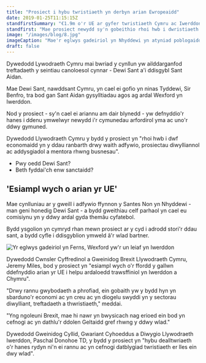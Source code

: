 ```yaml
---
title: "Prosiect i hybu twristiaeth yn derbyn arian Ewropeaidd"
date: 2019-01-25T11:15:15Z
standfirstSummary: "€1.9m o'r UE ar gyfer twristiaeth Cymru ac Iwerddon"
standfirst: "Mae prosiect newydd sy'n gobeithio rhoi hwb i dwristiaeth yng Nghymru ac Iwerddon wedi derbyn grant o €1.9m gan yr Undeb Ewropeaidd."
image: "/images/blog/8.jpg"
imageCaption: "Mae'r eglwys gadeiriol yn Nhyddewi yn atyniad poblogaidd gyda thwristiaid"
draft: false
---
```


Dywedodd Lywodraeth Cymru mai bwriad y cynllun yw ailddarganfod treftadaeth y seintiau canoloesol cynnar - Dewi Sant a'i ddisgybl Sant Aidan.

Mae Dewi Sant, nawddsant Cymru, yn cael ei gofio yn ninas Tyddewi, Sir Benfro, tra bod gan Sant Aidan gysylltiadau agos ag ardal Wexford yn Iwerddon.

Nod y prosiect - sy'n cael ei ariannu am dair blynedd - yw defnyddio'r hanes i ddenu ymwelwyr newydd i'r cymunedau arfordirol yma ac uno'r ddwy gymuned.

Dywedodd Llywodraeth Cymru y bydd y prosiect yn "rhoi hwb i dwf economaidd yn y ddau ranbarth drwy waith adfywio, prosiectau diwylliannol ac addysgiadol a mentora rhwng busnesau".

- Pwy oedd Dewi Sant?
- Beth fyddai'ch enw sanctaidd?

## 'Esiampl wych o arian yr UE'

Mae cynlluniau ar y gweill i adfywio ffynnon y Santes Non yn Nhyddewi - man geni honedig Dewi Sant - a bydd gweithiau celf parhaol yn cael eu comisiynu yn y ddwy ardal gyda themâu cyfatebol.

Bydd ysgolion yn cymryd rhan mewn prosiect ar y cyd i adrodd stori'r ddau sant, a bydd cyfle i ddisgyblion ymweld â'r wlad bartner.

![Yr eglwys gadeiriol yn Ferns, Wexford yw'r un leiaf yn Iwerddon](https://ichef.bbci.co.uk/news/624/cpsprodpb/9730/production/_105340783_1db13a64-5496-41ce-9d23-3e94c1ee31ce.jpg)

Dywedodd Cwnsler Cyffredinol a Gweinidog Brexit Llywodraeth Cymru, Jeremy Miles, bod y prosiect yn "esiampl wych o'r ffordd y gallwn ddefnyddio arian yr UE i helpu ardaloedd trawsffiniol yn Iwerddon a Chymru".

"Drwy rannu gwybodaeth a phrofiad, ein gobaith yw y bydd hyn yn sbarduno'r economi ac yn creu ac yn diogelu swyddi yn y sectorau diwylliant, treftadaeth a thwristiaeth," meddai.

"Yng ngoleuni Brexit, mae hi nawr yn bwysicach nag erioed ein bod yn cefnogi ac yn dathlu'r ddolen Geltaidd gref rhwng y ddwy wlad."

Dywedodd Gweinidog Cyllid, Gwariant Cyhoeddus a Diwygio Llywodraeth Iwerddon, Paschal Donohoe TD, y bydd y prosiect yn "hybu dealltwriaeth o'r hanes rydyn ni'n ei rannu ac yn cefnogi datblygiad twristiaeth er lles ein dwy wlad".